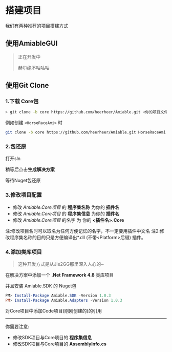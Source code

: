 # 搭建项目

我们有两种推荐的项目搭建方式

## 使用AmiableGUI

> 正在开发中
>
> 赫尔绝不咕咕咕

## 使用Git Clone

### 1.下载 Core包
```bash
> git clone -b core https://github.com/heerheer/Amiable.git <你的项目文件夹>
```
例如创建 `<HorseRaceAmi>` 时
```bash
git clone -b core https://github.com/heerheer/Amiable.git HorseRaceAmi
``` 
### 2.包还原
打开sln

稍等后点击**生成解决方案**

等待Nuget包还原

### 3.修改项目配置

- 修改 *Amiable.Core项目* 的 **程序集名称** 为你的 **插件名**
- 修改 *Amiable.Core项目* 的 **程序集信息** 为你的 **插件名**
- 修改 *Amiable.Core项目* 的名字 为 你的 **<插件名>.Core**

注:修改项目名时可以取名为任何方便记忆的名字，不一定要用插件中文名
注2:修改程序集名称的目的只是方便编译出*.dll (不带<Platform\>后缀) 插件。

### 4.添加类库项目
> 这种开发方式是从Jie2GG那里深入人心的~

在解决方案中添加一个 **.Net Framework 4.8** 类库项目

并且安装 Amiable.SDK 的 Nuget包

```powershell
PM> Install-Package Amiable.SDK -Version 1.0.3
PM> Install-Package Amiable.Adapters -Version 1.0.3
```

对Core项目中添加Code项目(刚刚创建的)的引用

***
你需要注意:
- 修改SDK项目与Core项目的 **程序集信息**
- 修改SDK项目与Core项目的 **AssemblyInfo.cs**